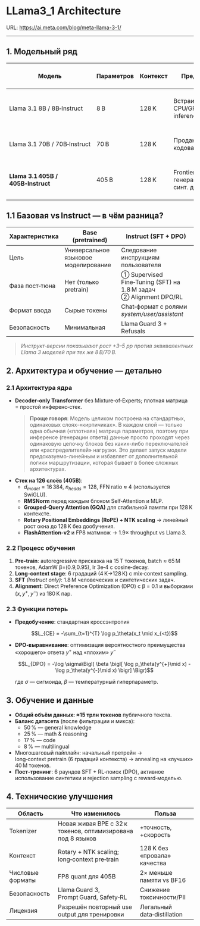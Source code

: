 # LLama3_1 Architecture  
URL: https://ai.meta.com/blog/meta-llama-3-1/

---

## 1. Модельный ряд  
| Модель | Параметров | Контекст | Предназначение | Аппаратные требования (инф.) |  
|-------|------------|----------|----------------|------------------------------|  
| Llama 3.1 8B / 8B‑Instruct | 8 B | 128 K | Встраивание на CPU/GPU, локальный inference | 1× A100 80GB (FP16) или ≈24 GB GPU при 4‑бит Quant |  
| Llama 3.1 70B / 70B‑Instruct | 70 B | 128 K | Продакш‑RAG, кодовая генерация | 4× H100 80GB (FP16) или 64 GB GPU (8‑bit) |  
| **Llama 3.1 405B / 405B‑Instruct** | 405 B | 128 K | Frontier‑исследования, генерация синт. данных | *Квантизация FP8* позволяет запускать на 1 узле с 8×H100 80GB |  

## 1.1 Базовая vs Instruct — в чём разница?  

| Характеристика | **Base (pretrained)** | **Instruct (SFT + DPO)** |
|----------------|-----------------------|--------------------------|
| Цель | Универсальное языковое моделирование | Следование инструкциям пользователя |
| Фаза пост‑тюна | Нет (только pretrain) | ① Supervised Fine‑Tuning (SFT) на 1.8 М задач ② Alignment DPO/RL | 
| Формат ввода | Сырые токены | Chat‑формат с ролями *system/user/assistant* |
| Безопасность | Минимальная | Llama Guard 3 + Refusals |

> *Инструкт‑версии показывают рост +3–5 pp против эквивалентных Llama 3 моделей при тех же 8 B/70 B.*  

## 2. Архитектура и обучение — детально  

### 2.1 Архитектура ядра  
- **Decoder‑only Transformer** без Mixture‑of‑Experts; плотная матрица = простой инференс‑стек.  
  >**Проще говоря**:
  Модель целиком построена на стандартных, одинаковых слоях-«кирпичиках». В каждом слой — только одна обычная («плотная») матрица параметров, поэтому при инференсе (генерации ответа) данные просто проходят через одинаковую цепочку блоков без каких-либо переключателей или «распределителей» нагрузки. Это делает запуск модели предсказуемо-линейным и избавляет от дополнительной логики маршрутизации, которая бывает в более сложных архитектурах.
- **Стек на 126 слоёв (405B)**:  
  - $d_{model} = 16\,384$, $n_{heads} = 128$, FFN ratio ≈ 4 (используется SwiGLU).  
  - **RMSNorm** перед каждым блоком Self‑Attention и MLP.  
  - **Grouped‑Query Attention (GQA)** для стабильной памяти при 128 K контексте.  
  - **Rotary Positional Embeddings (RoPE) + NTK scaling** → линейный рост окна до 128 K без дообучения.  
  - **FlashAttention‑v2** и FP8 матмнож → 1.9× throughput vs Llama 3.  

### 2.2 Процесс обучения  
1. **Pre‑train**: autoregressive присказка на 15 T токенов, batch ≈ 65 M токенов, AdamW β=(0.9,0.95), lr 3e‑4 с cosine‑decay.  
2. **Long‑context stage**: 6 градаций (4 K→128 K) с mix‑context sampling.  
3. **SFT** *(Instruct only)*: 1.8 M человеческих и синтетических задач.  
4. **Alignment**: Direct Preference Optimization (DPO) c β = 0.1 и выборками $(x,y^+,y^-)$ из 180 K пар.  

### 2.3 Функции потерь  
- **Предобучение**: стандартная кроссэнтропия  

  $$L_{CE} = -\sum_{t=1}^{T} \log p_\theta(x_t \mid x_{<t})$$  

- **DPO‑выравнивание**: оптимизация вероятностного преимущества «хорошего» ответа $y^+$ над «плохим» $y^-$  

  $$L_{DPO} = -\log \sigma\Bigl( \beta \bigl[ \log p_\theta(y^{+}\mid x) - \log p_\theta(y^{-}\mid x) \bigr] \Bigr)$$  

  где $\sigma$ — сигмоида, $\beta$ — температурный гиперпараметр.  


## 3. Обучение и данные  
- **Общий объём данных: ≈15 трлн токенов** публичного текста.  
- **Баланс датасета** (после фильтрации и микса):  
  - 50 % — general knowledge  
  - 25 % — math & reasoning  
  - 17 % — code  
  - 8 % — multilingual  
- Многошаговый пайплайн: начальный претрейн → long‑context pretrain (6 градаций контекста) → annealing на «лучших» 40 М токенов.  
- **Пост‑тренинг**: 6 раундов SFT + RL‑поиск (DPO), активное использование синтетики и rejection sampling c reward‑моделью.  

## 4. Технические улучшения  
| Область | Что изменилось | Польза |  
|---------|----------------|--------|  
| Tokenizer | Новая живая BPE с 32 к токенов, оптимизирована под 8 языков | +точность, +скорость |  
| Контекст | Rotary + NTK scaling; long‑context pre‑train | 128 K без «провала» качества |  
| Числовые форматы | FP8 quant для 405B | 2× меньше памяти vs BF16 |  
| Безопасность | Llama Guard 3, Prompt Guard, Safety‑RL | Снижение токсичности/PII |  
| Лицензия | Разрешён повторный use output для тренировки | Легальный data‑distillation |  
